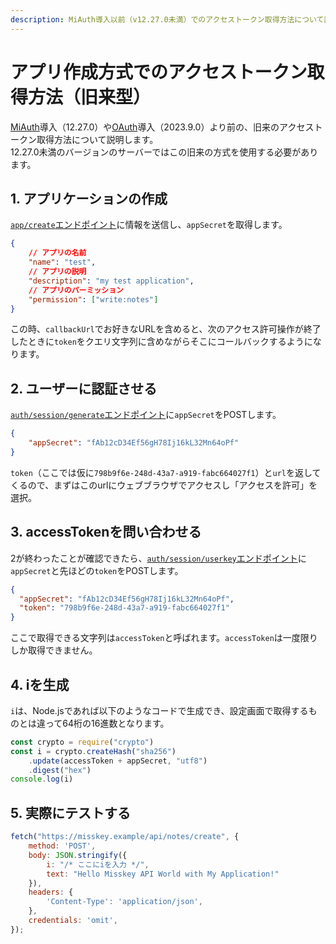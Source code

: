 ```yaml
---
description: MiAuth導入以前（v12.27.0未満）でのアクセストークン取得方法について説明しています。
---
```


# アプリ作成方式でのアクセストークン取得方法（旧来型）

[MiAuth](./miauth.md)導入（12.27.0）や[OAuth](./oauth.md)導入（2023.9.0）より前の、旧来のアクセストークン取得方法について説明します。\
12.27.0未満のバージョンのサーバーではこの旧来の方式を使用する必要があります。

## 1. アプリケーションの作成

[`app/create`エンドポイント](endpoints/app/create.html)に情報を送信し、`appSecret`を取得します。

```json
{
    // アプリの名前
    "name": "test",
    // アプリの説明
    "description": "my test application",
    // アプリのパーミッション
    "permission": ["write:notes"]
}
```

この時、`callbackUrl`でお好きなURLを含めると、次のアクセス許可操作が終了したときに`token`をクエリ文字列に含めながらそこにコールバックするようになります。

## 2. ユーザーに認証させる

[`auth/session/generate`エンドポイント](endpoints/auth/session/generate)に`appSecret`をPOSTします。

```json
{
    "appSecret": "fAb12cD34Ef56gH78Ij16kL32Mn64oPf"
}
```

`token`（ここでは仮に`798b9f6e-248d-43a7-a919-fabc664027f1`）と`url`を返してくるので、まずはこのurlにウェブブラウザでアクセスし「アクセスを許可」を選択。

## 3. accessTokenを問い合わせる

2が終わったことが確認できたら、[`auth/session/userkey`エンドポイント](endpoints/auth/session/userkey)に`appSecret`と先ほどの`token`をPOSTします。

```json
{
  "appSecret": "fAb12cD34Ef56gH78Ij16kL32Mn64oPf",
  "token": "798b9f6e-248d-43a7-a919-fabc664027f1"
}
```

ここで取得できる文字列は`accessToken`と呼ばれます。`accessToken`は一度限りしか取得できません。

## 4. iを生成

`i`は、Node.jsであれば以下のようなコードで生成でき、設定画面で取得するものとは違って64桁の16進数となります。

```javascript
const crypto = require("crypto")
const i = crypto.createHash("sha256")
    .update(accessToken + appSecret, "utf8")
    .digest("hex")
console.log(i)
```

## 5. 実際にテストする

```javascript
fetch("https://misskey.example/api/notes/create", {
    method: 'POST',
    body: JSON.stringify({
        i: "/* ここにiを入力 */",
        text: "Hello Misskey API World with My Application!"
    }),
    headers: {
        'Content-Type': 'application/json',
    },
	credentials: 'omit',
});
```
